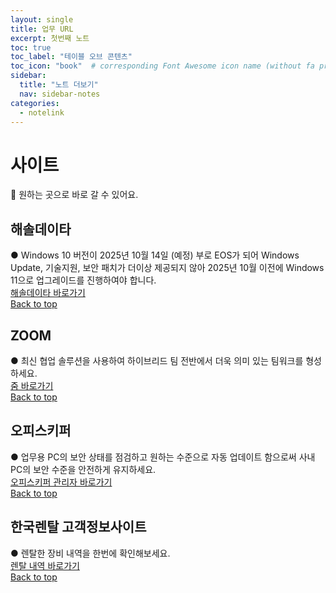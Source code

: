 ```yaml
---
layout: single
title: 업무 URL
excerpt: 첫번째 노트
toc: true
toc_label: "테이블 오브 콘텐츠"
toc_icon: "book"  # corresponding Font Awesome icon name (without fa prefix)
sidebar:
  title: "노트 더보기"
  nav: sidebar-notes
categories:
  - notelink
---
```


# 사이트
📮 원하는 곳으로 바로 갈 수 있어요.
## 해솔데이타
● Windows 10 버전이 2025년 10월 14일 (예정) 부로 EOS가 되어 Windows Update, 기술지원, 보안 패치가 더이상 제공되지 않아 2025년 10월 이전에 Windows 11으로 업그레이드를 진행하여야 합니다.<br><a href="https://www.haesoldata.co.kr/windows_end-of-support/" class="btn btn--info">해솔데이타 바로가기</a>
<br>
<a href="#" class="btn btn--success">Back to top</a>
<br>

## ZOOM
● 최신 협업 솔루션을 사용하여 하이브리드 팀 전반에서 더욱 의미 있는 팀워크를 형성하세요.<br><a href="https://www.zoom.com/ko" class="btn btn--info">줌 바로가기</a>
<br>
<a href="#" class="btn btn--success">Back to top</a>
<br>

## 오피스키퍼
● 업무용 PC의 보안 상태를 점검하고 원하는 수준으로 자동 업데이트 함으로써 사내 PC의 보안 수준을 안전하게 유지하세요.<br><a href="https://manager.officekeeper.co.kr/login" class="btn btn--info">오피스키퍼 관리자 바로가기</a>
<br>
<a href="#" class="btn btn--success">Back to top</a>
<br>

## 한국렌탈 고객정보사이트
● 렌탈한 장비 내역을 한번에 확인해보세요.<br><a href="https://www.krsmart.com/login" class="btn btn--info">렌탈 내역 바로가기</a>
<br>
<a href="#" class="btn btn--success">Back to top</a>
<br>
